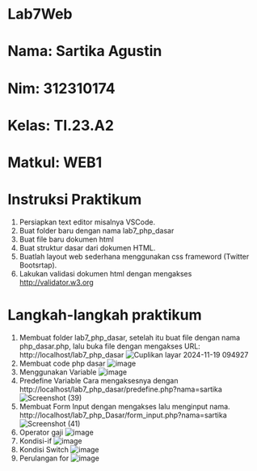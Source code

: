 # Lab7Web
# Nama: Sartika Agustin
# Nim: 312310174
# Kelas: TI.23.A2
# Matkul: WEB1
# Instruksi Praktikum
1. Persiapkan text editor misalnya VSCode.
2. Buat folder baru dengan nama lab7_php_dasar
3. Buat file baru dokumen html
4. Buat struktur dasar dari dokumen HTML.
5. Buatlah layout web sederhana menggunakan css frameword (Twitter Bootsrtap).
6. Lakukan validasi dokumen html dengan mengakses http://validator.w3.org
# Langkah-langkah praktikum
1. Membuat folder lab7_php_dasar, setelah itu buat file dengan nama php_dasar.php, lalu buka file dengan mengakses URL: http://localhost/lab7_php_dasar
![Cuplikan layar 2024-11-19 094927](https://github.com/user-attachments/assets/77884e1e-223d-44ce-9c8b-5790b86d1220)
2. Membuat code php dasar
![image](https://github.com/user-attachments/assets/f600e6a3-c29c-4dd6-83b5-70e3a1c72440)
3. Menggunakan Variable
![image](https://github.com/user-attachments/assets/40431779-0833-4cc4-8bd0-5e558f9b12a9)
4. Predefine Variable
Cara mengaksesnya dengan http://localhost/lab7_php_dasar/predefine.php?nama=sartika
![Screenshot (39)](https://github.com/user-attachments/assets/f6c18432-ae58-4ec2-99a7-ae31d7f5a447)
5. Membuat Form Input dengan mengakses lalu menginput nama. http://localhost/lab7_php_Dasar/form_input.php?nama=sartika
![Screenshot (41)](https://github.com/user-attachments/assets/7c41c6ed-4b03-4374-b0b1-0b38a540941c)
6. Operator gaji
![image](https://github.com/user-attachments/assets/e838ea46-1629-42b3-8659-0da0e6735440)
7. Kondisi-if
![image](https://github.com/user-attachments/assets/876595da-8dc9-40c1-8472-a59416ec45f6)
8. Kondisi Switch
![image](https://github.com/user-attachments/assets/5ed69483-248c-4fc0-8ebe-fc7efac7131e)
10. Perulangan for
![image](https://github.com/user-attachments/assets/9b740bf1-189a-432a-98f2-d66b5ab1edc1)

   


